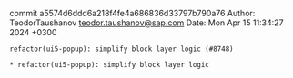commit a5574d6ddd6a218f4fe4a686836d33797b790a76
Author: TeodorTaushanov <teodor.taushanov@sap.com>
Date:   Mon Apr 15 11:34:27 2024 +0300

    refactor(ui5-popup): simplify block layer logic (#8748)
    
    * refactor(ui5-popup): simplify block layer logic

